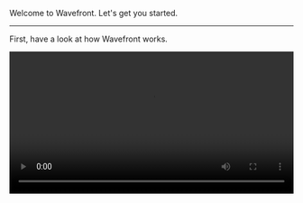 <div class="container-fluid">
<div class="row">
<p class="lead">Welcome to Wavefront. Let's get you started.</p>
<hr/>
</div>

<div class="row">
<div class="col-sm-12 col-md-6">
<p>First, have a look at how Wavefront works.</p>
</div>
<div class="col-sm-12 col-md-6"> 
<div class="well">   
<video width="100%" controls autoplay><source src="images/onboarding-welcome.mp4" type="video/mp4">Your browser does not support HTML5 video.</video>
</div>
</div>
</div>  
</div>